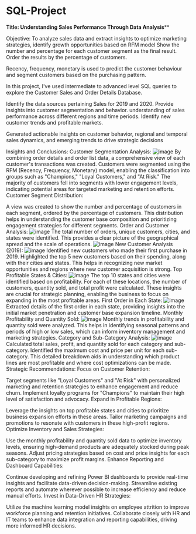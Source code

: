 # SQL-Project

**Title: Understanding Sales Performance Through Data Analysis****

Objective: 
To analyze sales data and extract insights to optimize marketing strategies, identify growth opportunities based on RFM model
Show the number and percentage for each customer segment as the final result. Order the results by the percentage of customers.

Recency, frequency, monetary is used to predict the customer behaviour and segment customers based on the purchasing pattern.

In this project, I've used intermediate to advanced level SQL queries to explore the Customer Sales and Order Details Database.

Identify the data sources pertaining Sales for 2019 and 2020.
Provide insights into customer segmentation and behavior.
understanding of sales performance across different regions and time periods.
Identify new customer trends and profitable markets.

Generated actionable insights on customer behavior, regional and temporal sales dynamics, and emerging trends to 
drive strategic decisions

Insights and Conclusions:
Customer Segmentation Analysis:
![image](https://github.com/user-attachments/assets/d5b60bff-c2ae-4e2c-892e-7abbdb76b31b)
By combining order details and order list data, a comprehensive view of each customer's transactions was created.
Customers were segmented using the RFM (Recency, Frequency, Monetary) model, enabling the classification into groups such as "Champions," "Loyal Customers," and "At Risk."
The majority of customers fell into segments with lower engagement levels, indicating potential areas for targeted marketing and retention efforts.
Customer Segment Distribution:

A view was created to show the number and percentage of customers in each segment, ordered by the percentage of customers.
This distribution helps in understanding the customer base composition and prioritizing engagement strategies for different segments.
Order and Customer Analysis:
![image](https://github.com/user-attachments/assets/80e61db6-6036-4472-964b-4b8c4970c93a)
The total number of orders, unique customers, cities, and states were identified.
This provides a clear picture of the geographical spread and the scale of operations.
![image](https://github.com/user-attachments/assets/fd990ff5-0f34-4af4-8ee8-e6b67bdde9ed)
New Customer Analysis (2019):
![image](https://github.com/user-attachments/assets/d7397dc3-c387-4a6b-ac23-8f69ee2b397d)
Identified new customers who made their first purchase in 2019.
Highlighted the top 5 new customers based on their spending, along with their cities and states.
This helps in recognizing new market opportunities and regions where new customer acquisition is strong.
Top Profitable States & Cities:
![image](https://github.com/user-attachments/assets/7ab13dc9-7724-4e40-a65e-206b3a5d5dda)
The top 10 states and cities were identified based on profitability.
For each of these locations, the number of customers, quantity sold, and total profit were calculated.
These insights are crucial for strategic planning, enabling the business to focus on expanding in the most profitable areas.
First Order in Each State:
![image](https://github.com/user-attachments/assets/d1beffab-d476-4e1b-85dd-ee119ac54df5)
Extracted details of the first order in each state, providing insights into the initial market penetration and customer base expansion timeline.
Monthly Profitability and Quantity Sold:
![image](https://github.com/user-attachments/assets/bb1c6811-b793-4a17-9642-64691f67b6a4)
Monthly trends in profitability and quantity sold were analyzed.
This helps in identifying seasonal patterns and periods of high or low sales, which can inform inventory management and marketing strategies.
Category and Sub-Category Analysis:
![image](https://github.com/user-attachments/assets/241281d8-da25-4042-90a4-ca27f590fd51)
Calculated total sales, profit, and quantity sold for each category and sub-category.
Identified the maximum cost and price per unit for each sub-category.
This detailed breakdown aids in understanding which product lines are most profitable and where cost optimizations can be made.
Strategic Recommendations:
Focus on Customer Retention:

Target segments like "Loyal Customers" and "At Risk" with personalized marketing and retention strategies to enhance engagement and reduce churn.
Implement loyalty programs for "Champions" to maintain their high level of satisfaction and advocacy.
Expand in Profitable Regions:

Leverage the insights on top profitable states and cities to prioritize business expansion efforts in these areas.
Tailor marketing campaigns and promotions to resonate with customers in these high-profit regions.
Optimize Inventory and Sales Strategies:

Use the monthly profitability and quantity sold data to optimize inventory levels, ensuring high-demand products are adequately stocked during peak seasons.
Adjust pricing strategies based on cost and price insights for each sub-category to maximize profit margins.
Enhance Reporting and Dashboard Capabilities:

Continue developing and refining Power BI dashboards to provide real-time insights and facilitate data-driven decision-making.
Streamline existing reports and automate wherever possible to increase efficiency and reduce manual efforts.
Invest in Data-Driven HR Strategies:

Utilize the machine learning model insights on employee attrition to improve workforce planning and retention initiatives.
Collaborate closely with HR and IT teams to enhance data integration and reporting capabilities, driving more informed HR decisions.

